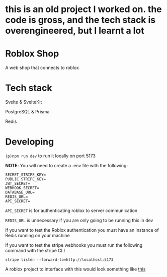 # this is an old project I worked on. the code is gross, and the tech stack is overengineered, but I learnt a lot

# Roblox Shop

A web shop that connects to roblox

# Tech stack

Svelte & SvelteKit

PostgreSQL & Prisma

Redis

# Developing

`(p)npm run dev` to run it locally on port 5173

**NOTE**: You will need to create a .env file with the following:

```
SECRET_STRIPE_KEY=
PUBLIC_STRIPE_KEY=
JWT_SECRET=
WEBHOOK_SECRET=
DATABASE_URL=
REDIS_URL=
API_SECRET=
```

`API_SECRET` is for authenticating roblox to server communication

`REDIS_URL` is unnecessary if you are only going to be running this in dev

If you want to test the Roblox authentication you must have an instance of Redis running on your machine

If you want to test the stripe webhooks you must run the following command with the stripe CLI

```
stripe listen --forward-to=http://localhost:5173
```

A roblox project to interface with this would look something like [this](https://github.com/iluvsoup/roblox-shop/blob/main/roblox/shop.rbxl)
